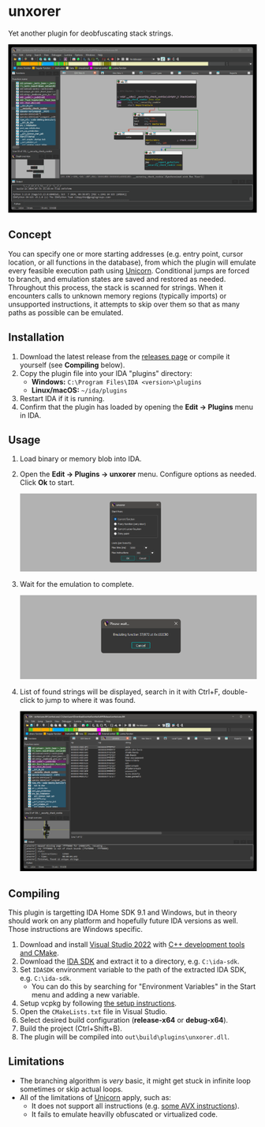 # unxorer
Yet another plugin for deobfuscating stack strings.

![demo](/assets/demo.gif)

## Concept
You can specify one or more starting addresses (e.g. entry point, cursor location, or all functions in the database), from which the plugin will emulate every feasible execution path using [Unicorn](https://www.unicorn-engine.org/). Conditional jumps are forced to branch, and emulation states are saved and restored as needed. Throughout this process, the stack is scanned for strings. When it encounters calls to unknown memory regions (typically imports) or unsupported instructions, it attempts to skip over them so that as many paths as possible can be emulated.

## Installation
1. Download the latest release from the [releases page](https://github.com/SamuelTulach/unxorer/releases) or compile it yourself (see **Compiling** below).  
2. Copy the plugin file into your IDA "plugins" directory:
   - **Windows:** `C:\Program Files\IDA <version>\plugins`
   - **Linux/macOS:** `~/ida/plugins`
3. Restart IDA if it is running.
4. Confirm that the plugin has loaded by opening the **Edit -> Plugins** menu in IDA.

## Usage
1. Load binary or memory blob into IDA.
1. Open the **Edit -> Plugins -> unxorer** menu. Configure options as needed. Click **Ok** to start.
   
   ![menu](/assets/menu.png)
1. Wait for the emulation to complete.
   
   ![progress](/assets/progress.png)
1. List of found strings will be displayed, search in it with Ctrl+F, double-click to jump to where it was found.
   
   ![results](/assets/results.png)

## Compiling
This plugin is targetting IDA Home SDK 9.1 and Windows, but in theory should work on any platform and hopefully future IDA versions as well. Those instructions are Windows specific.
1. Download and install [Visual Studio 2022](https://visualstudio.microsoft.com/) with [C++ development tools and CMake](https://learn.microsoft.com/en-us/cpp/build/vscpp-step-0-installation?view=msvc-170).
1. Download the [IDA SDK](https://cpp.docs.hex-rays.com/) and extract it to a directory, e.g. `C:\ida-sdk`.
1. Set `IDASDK` environment variable to the path of the extracted IDA SDK, e.g. `C:\ida-sdk`.
   - You can do this by searching for "Environment Variables" in the Start menu and adding a new variable.
1. Setup vcpkg by following [the setup instructions](https://learn.microsoft.com/en-us/vcpkg/get_started/get-started?pivots=shell-powershell).
1. Open the `CMakeLists.txt` file in Visual Studio.
1. Select desired build configuration (**release-x64** or **debug-x64**).
1. Build the project (Ctrl+Shift+B).
1. The plugin will be compiled into `out\build\plugins\unxorer.dll`.

## Limitations
- The branching algorithm is *very* basic, it might get stuck in infinite loop sometimes or skip actual loops.
- All of the limitations of [Unicorn](https://www.unicorn-engine.org/) apply, such as:
  - It does not support all instructions (e.g. [some AVX instructions](https://github.com/unicorn-engine/unicorn/issues/1879)).
  - It fails to emulate heavilly obfuscated or virtualized code.